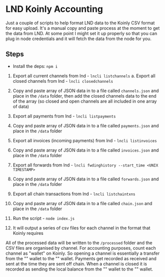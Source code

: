 # LND Koinly Accounting

Just a couple of scripts to help format LND data to the Koinly CSV format for easy upload. It's a manual copy and paste process at the moment to get the data from LND. At some point I might set it up properly so that you can plug in node credentials and it will fetch the data from the node for you.

## Steps

- Install the deps: `npm i`

1. Export all current channels from lnd - `lncli listchannels`
   a. Export all closed channels from lnd - `lncli closedchannels`
2. Copy and paste array of JSON data in to a file called `channels.json` and place in the `/data` folder, then add the closed channels data to the end of the array (so closed and open channels are all included in one array of data)

3. Export all payments from lnd - `lncli listpayments`
4. Copy and paste array of JSON data in to a file called `payments.json` and place in the `/data` folder

5. Export all invoices (incoming payments) from lnd - `lncli listinvoices`
6. Copy and paste array of JSON data in to a file called `invoices.json` and place in the `/data` folder

7. Export all forwards from lnd - `lncli fwdinghistory --start_time <UNIX TIMESTAMP>`
8. Copy and paste array of JSON data in to a file called `forwards.json` and place in the `/data` folder

9. Export all chain transactions from lnd - `lncli listchaintxns`
10. Copy and paste array of JSON data in to a file called `chain.json` and place in the `/data` folder

11. Run the script - `node index.js`
12. It will output a series of csv files for each channel in the format that Koinly requires

All of the processed data will be written to the `/processed` folder and the CSV files are organised by channel. For accounting purposes, count each channel as "wallet" on Koinly. So opening a channel is essentially a transfer from the "<node-public-key>" wallet to the "<channel-id>" wallet. Payments get recorded as received and sent at the time they are sent off chain. When a channel is closed it is recorded as sending the local balance from the "<channel-id>" wallet to the "<node-public-key>" wallet.
